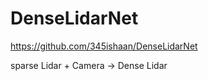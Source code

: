 
# DenseLidarNet

https://github.com/345ishaan/DenseLidarNet

sparse Lidar + Camera -> Dense Lidar

